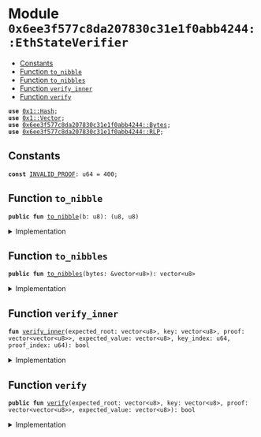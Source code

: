 
<a name="0x6ee3f577c8da207830c31e1f0abb4244_EthStateVerifier"></a>

# Module `0x6ee3f577c8da207830c31e1f0abb4244::EthStateVerifier`



-  [Constants](#@Constants_0)
-  [Function `to_nibble`](#0x6ee3f577c8da207830c31e1f0abb4244_EthStateVerifier_to_nibble)
-  [Function `to_nibbles`](#0x6ee3f577c8da207830c31e1f0abb4244_EthStateVerifier_to_nibbles)
-  [Function `verify_inner`](#0x6ee3f577c8da207830c31e1f0abb4244_EthStateVerifier_verify_inner)
-  [Function `verify`](#0x6ee3f577c8da207830c31e1f0abb4244_EthStateVerifier_verify)


<pre><code><b>use</b> <a href="../../../build/StarcoinFramework/docs/Hash.md#0x1_Hash">0x1::Hash</a>;
<b>use</b> <a href="../../../build/StarcoinFramework/docs/Vector.md#0x1_Vector">0x1::Vector</a>;
<b>use</b> <a href="RLP.md#0x6ee3f577c8da207830c31e1f0abb4244_Bytes">0x6ee3f577c8da207830c31e1f0abb4244::Bytes</a>;
<b>use</b> <a href="RLP.md#0x6ee3f577c8da207830c31e1f0abb4244_RLP">0x6ee3f577c8da207830c31e1f0abb4244::RLP</a>;
</code></pre>



<a name="@Constants_0"></a>

## Constants


<a name="0x6ee3f577c8da207830c31e1f0abb4244_EthStateVerifier_INVALID_PROOF"></a>



<pre><code><b>const</b> <a href="EthStateVerifier.md#0x6ee3f577c8da207830c31e1f0abb4244_EthStateVerifier_INVALID_PROOF">INVALID_PROOF</a>: u64 = 400;
</code></pre>



<a name="0x6ee3f577c8da207830c31e1f0abb4244_EthStateVerifier_to_nibble"></a>

## Function `to_nibble`



<pre><code><b>public</b> <b>fun</b> <a href="EthStateVerifier.md#0x6ee3f577c8da207830c31e1f0abb4244_EthStateVerifier_to_nibble">to_nibble</a>(b: u8): (u8, u8)
</code></pre>



<details>
<summary>Implementation</summary>


<pre><code><b>public</b> <b>fun</b> <a href="EthStateVerifier.md#0x6ee3f577c8da207830c31e1f0abb4244_EthStateVerifier_to_nibble">to_nibble</a>(b: u8): (u8, u8) {
    <b>let</b> n1 = b &gt;&gt; 4;
    <b>let</b> n2 = (b &lt;&lt; 4) &gt;&gt; 4;
    (n1, n2)
}
</code></pre>



</details>

<a name="0x6ee3f577c8da207830c31e1f0abb4244_EthStateVerifier_to_nibbles"></a>

## Function `to_nibbles`



<pre><code><b>public</b> <b>fun</b> <a href="EthStateVerifier.md#0x6ee3f577c8da207830c31e1f0abb4244_EthStateVerifier_to_nibbles">to_nibbles</a>(bytes: &vector&lt;u8&gt;): vector&lt;u8&gt;
</code></pre>



<details>
<summary>Implementation</summary>


<pre><code><b>public</b> <b>fun</b> <a href="EthStateVerifier.md#0x6ee3f577c8da207830c31e1f0abb4244_EthStateVerifier_to_nibbles">to_nibbles</a>(bytes: &vector&lt;u8&gt;): vector&lt;u8&gt; {
    <b>let</b> result = <a href="../../../build/StarcoinFramework/docs/Vector.md#0x1_Vector_empty">Vector::empty</a>&lt;u8&gt;();
    <b>let</b> i = 0;
    <b>let</b> data_len = <a href="../../../build/StarcoinFramework/docs/Vector.md#0x1_Vector_length">Vector::length</a>(bytes);
    <b>while</b> (i &lt; data_len) {
        <b>let</b> (a, b) = <a href="EthStateVerifier.md#0x6ee3f577c8da207830c31e1f0abb4244_EthStateVerifier_to_nibble">to_nibble</a>(*<a href="../../../build/StarcoinFramework/docs/Vector.md#0x1_Vector_borrow">Vector::borrow</a>(bytes, i));
        <a href="../../../build/StarcoinFramework/docs/Vector.md#0x1_Vector_push_back">Vector::push_back</a>(&<b>mut</b> result, a);
        <a href="../../../build/StarcoinFramework/docs/Vector.md#0x1_Vector_push_back">Vector::push_back</a>(&<b>mut</b> result, b);
        i = i + 1;
    };

    result
}
</code></pre>



</details>

<a name="0x6ee3f577c8da207830c31e1f0abb4244_EthStateVerifier_verify_inner"></a>

## Function `verify_inner`



<pre><code><b>fun</b> <a href="EthStateVerifier.md#0x6ee3f577c8da207830c31e1f0abb4244_EthStateVerifier_verify_inner">verify_inner</a>(expected_root: vector&lt;u8&gt;, key: vector&lt;u8&gt;, proof: vector&lt;vector&lt;u8&gt;&gt;, expected_value: vector&lt;u8&gt;, key_index: u64, proof_index: u64): bool
</code></pre>



<details>
<summary>Implementation</summary>


<pre><code><b>fun</b> <a href="EthStateVerifier.md#0x6ee3f577c8da207830c31e1f0abb4244_EthStateVerifier_verify_inner">verify_inner</a>(
    expected_root: vector&lt;u8&gt;,
    key: vector&lt;u8&gt;,
    proof: vector&lt;vector&lt;u8&gt;&gt;,
    expected_value: vector&lt;u8&gt;,
    key_index: u64,
    proof_index: u64,
): bool {
    <b>if</b> (proof_index &gt;= <a href="../../../build/StarcoinFramework/docs/Vector.md#0x1_Vector_length">Vector::length</a>(&proof)) {
        <b>return</b> <b>false</b>
    };

    <b>let</b> node = <a href="../../../build/StarcoinFramework/docs/Vector.md#0x1_Vector_borrow">Vector::borrow</a>(&proof, proof_index);
    <b>let</b> dec = <a href="RLP.md#0x6ee3f577c8da207830c31e1f0abb4244_RLP_decode_list">RLP::decode_list</a>(node);
    // trie root is always a hash
    <b>if</b> (key_index == 0 || <a href="../../../build/StarcoinFramework/docs/Vector.md#0x1_Vector_length">Vector::length</a>(node) &gt;= 32u64) {
        <b>if</b> (<a href="../../../build/StarcoinFramework/docs/Hash.md#0x1_Hash_keccak_256">Hash::keccak_256</a>(*node) != expected_root) {
            <b>return</b> <b>false</b>
        }
    } <b>else</b> {
        // and <b>if</b> rlp &lt; 32 bytes, then it is not hashed
        <b>let</b> root = <a href="../../../build/StarcoinFramework/docs/Vector.md#0x1_Vector_borrow">Vector::borrow</a>(&dec, 0);
        <b>if</b> (root != &expected_root) {
            <b>return</b> <b>false</b>
        }
    };
    <b>let</b> rlp_len = <a href="../../../build/StarcoinFramework/docs/Vector.md#0x1_Vector_length">Vector::length</a>(&dec);
    // branch node.
    <b>if</b> (rlp_len == 17) {
        <b>if</b> (key_index &gt;= <a href="../../../build/StarcoinFramework/docs/Vector.md#0x1_Vector_length">Vector::length</a>(&key)) {
            // value stored in the branch
            <b>let</b> item = <a href="../../../build/StarcoinFramework/docs/Vector.md#0x1_Vector_borrow">Vector::borrow</a>(&dec, 16);
            <b>if</b> (item == &expected_value) {
                <b>return</b> <b>true</b>
            }
        } <b>else</b> {
            // down the rabbit hole.
            <b>let</b> index = <a href="../../../build/StarcoinFramework/docs/Vector.md#0x1_Vector_borrow">Vector::borrow</a>(&key, key_index);
            <b>let</b> new_expected_root = <a href="../../../build/StarcoinFramework/docs/Vector.md#0x1_Vector_borrow">Vector::borrow</a>(&dec, (*index <b>as</b> u64));
            <b>if</b> (<a href="../../../build/StarcoinFramework/docs/Vector.md#0x1_Vector_length">Vector::length</a>(new_expected_root) != 0) {
                <b>return</b> <a href="EthStateVerifier.md#0x6ee3f577c8da207830c31e1f0abb4244_EthStateVerifier_verify_inner">verify_inner</a>(*new_expected_root, key, proof, expected_value, key_index + 1, proof_index + 1)
            }
        };
    } <b>else</b> <b>if</b> (rlp_len == 2) {
        <b>let</b> node_key = <a href="../../../build/StarcoinFramework/docs/Vector.md#0x1_Vector_borrow">Vector::borrow</a>(&dec, 0);
        <b>let</b> node_value = <a href="../../../build/StarcoinFramework/docs/Vector.md#0x1_Vector_borrow">Vector::borrow</a>(&dec, 1);
        <b>let</b> (prefix, nibble) = <a href="EthStateVerifier.md#0x6ee3f577c8da207830c31e1f0abb4244_EthStateVerifier_to_nibble">to_nibble</a>(*<a href="../../../build/StarcoinFramework/docs/Vector.md#0x1_Vector_borrow">Vector::borrow</a>(node_key, 0));

        <b>if</b> (prefix == 0) {
            // even extension node
            <b>let</b> shared_nibbles = <a href="EthStateVerifier.md#0x6ee3f577c8da207830c31e1f0abb4244_EthStateVerifier_to_nibbles">to_nibbles</a>(&<a href="RLP.md#0x6ee3f577c8da207830c31e1f0abb4244_Bytes_slice">Bytes::slice</a>(node_key, 1, <a href="../../../build/StarcoinFramework/docs/Vector.md#0x1_Vector_length">Vector::length</a>(node_key)));
            <b>let</b> extension_length = <a href="../../../build/StarcoinFramework/docs/Vector.md#0x1_Vector_length">Vector::length</a>(&shared_nibbles);
            <b>if</b> (shared_nibbles ==
                <a href="RLP.md#0x6ee3f577c8da207830c31e1f0abb4244_Bytes_slice">Bytes::slice</a>(&key, key_index, key_index + extension_length)) {
                <b>return</b> <a href="EthStateVerifier.md#0x6ee3f577c8da207830c31e1f0abb4244_EthStateVerifier_verify_inner">verify_inner</a>(*node_value, key, proof, expected_value, key_index + extension_length, proof_index + 1)
            }
        } <b>else</b> <b>if</b> (prefix == 1) {
            // odd extension node
            <b>let</b> shared_nibbles = <a href="EthStateVerifier.md#0x6ee3f577c8da207830c31e1f0abb4244_EthStateVerifier_to_nibbles">to_nibbles</a>(&<a href="RLP.md#0x6ee3f577c8da207830c31e1f0abb4244_Bytes_slice">Bytes::slice</a>(node_key, 1, <a href="../../../build/StarcoinFramework/docs/Vector.md#0x1_Vector_length">Vector::length</a>(node_key)));
            <b>let</b> extension_length = <a href="../../../build/StarcoinFramework/docs/Vector.md#0x1_Vector_length">Vector::length</a>(&shared_nibbles);
            <b>if</b> (nibble == *<a href="../../../build/StarcoinFramework/docs/Vector.md#0x1_Vector_borrow">Vector::borrow</a>(&key, key_index) &&
                shared_nibbles ==
                <a href="RLP.md#0x6ee3f577c8da207830c31e1f0abb4244_Bytes_slice">Bytes::slice</a>(
                    &key,
                    key_index + 1,
                    key_index + 1 + extension_length,
                )) {
                <b>return</b> <a href="EthStateVerifier.md#0x6ee3f577c8da207830c31e1f0abb4244_EthStateVerifier_verify_inner">verify_inner</a>(*node_value, key, proof, expected_value, key_index + 1 + extension_length, proof_index + 1)
            };
        } <b>else</b> <b>if</b> (prefix == 2) {
            // even leaf node
            <b>let</b> shared_nibbles = <a href="EthStateVerifier.md#0x6ee3f577c8da207830c31e1f0abb4244_EthStateVerifier_to_nibbles">to_nibbles</a>(&<a href="RLP.md#0x6ee3f577c8da207830c31e1f0abb4244_Bytes_slice">Bytes::slice</a>(node_key, 1, <a href="../../../build/StarcoinFramework/docs/Vector.md#0x1_Vector_length">Vector::length</a>(node_key)));
            <b>return</b> shared_nibbles == <a href="RLP.md#0x6ee3f577c8da207830c31e1f0abb4244_Bytes_slice">Bytes::slice</a>(&key, key_index, <a href="../../../build/StarcoinFramework/docs/Vector.md#0x1_Vector_length">Vector::length</a>(&key)) && &expected_value == node_value
        } <b>else</b> <b>if</b> (prefix == 3) {
            // odd leaf node
            <b>let</b> shared_nibbles = <a href="EthStateVerifier.md#0x6ee3f577c8da207830c31e1f0abb4244_EthStateVerifier_to_nibbles">to_nibbles</a>(&<a href="RLP.md#0x6ee3f577c8da207830c31e1f0abb4244_Bytes_slice">Bytes::slice</a>(node_key, 1, <a href="../../../build/StarcoinFramework/docs/Vector.md#0x1_Vector_length">Vector::length</a>(node_key)));
            <b>return</b> &expected_value == node_value &&
                   nibble == *<a href="../../../build/StarcoinFramework/docs/Vector.md#0x1_Vector_borrow">Vector::borrow</a>(&key, key_index) &&
                   shared_nibbles ==
                   <a href="RLP.md#0x6ee3f577c8da207830c31e1f0abb4244_Bytes_slice">Bytes::slice</a>(&key, key_index + 1, <a href="../../../build/StarcoinFramework/docs/Vector.md#0x1_Vector_length">Vector::length</a>(&key))
        } <b>else</b> {
            // invalid proof
            <b>abort</b> <a href="EthStateVerifier.md#0x6ee3f577c8da207830c31e1f0abb4244_EthStateVerifier_INVALID_PROOF">INVALID_PROOF</a>
        };
    };
    <b>return</b> <a href="../../../build/StarcoinFramework/docs/Vector.md#0x1_Vector_length">Vector::length</a>(&expected_value) == 0
}
</code></pre>



</details>

<a name="0x6ee3f577c8da207830c31e1f0abb4244_EthStateVerifier_verify"></a>

## Function `verify`



<pre><code><b>public</b> <b>fun</b> <a href="EthStateVerifier.md#0x6ee3f577c8da207830c31e1f0abb4244_EthStateVerifier_verify">verify</a>(expected_root: vector&lt;u8&gt;, key: vector&lt;u8&gt;, proof: vector&lt;vector&lt;u8&gt;&gt;, expected_value: vector&lt;u8&gt;): bool
</code></pre>



<details>
<summary>Implementation</summary>


<pre><code><b>public</b> <b>fun</b> <a href="EthStateVerifier.md#0x6ee3f577c8da207830c31e1f0abb4244_EthStateVerifier_verify">verify</a>(
    expected_root: vector&lt;u8&gt;,
    key: vector&lt;u8&gt;,
    proof: vector&lt;vector&lt;u8&gt;&gt;,
    expected_value: vector&lt;u8&gt;,
): bool {
    <b>let</b> hashed_key = <a href="../../../build/StarcoinFramework/docs/Hash.md#0x1_Hash_keccak_256">Hash::keccak_256</a>(key);
    <b>let</b> key = <a href="EthStateVerifier.md#0x6ee3f577c8da207830c31e1f0abb4244_EthStateVerifier_to_nibbles">to_nibbles</a>(&hashed_key);
    <b>return</b> <a href="EthStateVerifier.md#0x6ee3f577c8da207830c31e1f0abb4244_EthStateVerifier_verify_inner">verify_inner</a>(expected_root, key, proof, expected_value, 0, 0)
}
</code></pre>



</details>
